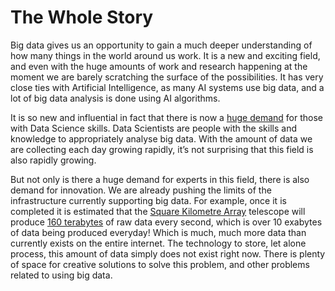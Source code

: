 # The Whole Story

Big data gives us an opportunity to gain a much deeper understanding of how many things in the world around us work.
It is a new and exciting field, and even with the huge amounts of work and research happening at the moment we are barely scratching the surface of the possibilities.
It has very close ties with Artificial Intelligence, as many AI systems use big data, and a lot of big data analysis is done using AI algorithms.

It is so new and influential in fact that there is now a [huge demand](https://economicgraph.linkedin.com/resources/linkedin-workforce-report-august-2018) for those with Data Science skills.
Data Scientists are people with the skills and knowledge to appropriately analyse big data.
With the amount of data we are collecting each day growing rapidly, it’s not surprising that this field is also rapidly growing.

But not only is there a huge demand for experts in this field, there is also demand for innovation.
We are already pushing the limits of the infrastructure currently supporting big data.
For example, once it is completed it is estimated that the [Square Kilometre Array](https://www.skatelescope.org/the-ska-project/) telescope will produce [160 terabytes](https://www.skatelescope.org/frequently-asked-questions/) of raw data every second, which is over 10 exabytes of data being produced everyday!
Which is much, much more data than currently exists on the entire internet.
The technology to store, let alone process, this amount of data simply does not exist right now.
There is plenty of space for creative solutions to solve this problem, and other problems related to using big data.
